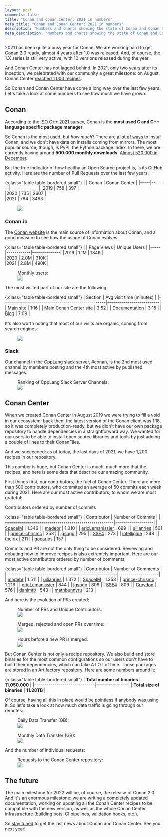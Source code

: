 ```yaml
---
layout: post
comments: false
title: "Conan and Conan Center: 2021 in numbers"
meta_title: "Conan and Conan Center: 2021 in numbers"
description: "Numbers and charts showing the state of Conan and Conan Center in 2021"
meta_description: "Numbers and charts showing the state of Conan and Conan Center in 2021"
---
```



2021 has been quite a busy year for Conan. We are working hard to get Conan 2.0 ready, almost 4
years after 1.0 was released. And, of course, the 1.X series is still very active, with 10
versions released during the year.

And Conan Center has not lagged behind. In 2021, only two years after its inception, we
celebrated with our community a great milestone: on August, Conan Center
[reached 1,000 recipes](https://www.youtube.com/watch?v=PjiJ-3sxKbs).

So Conan and Conan Center have come a long way over the last few years. Let's take a look at some
numbers to see how much we have grown.


## Conan

According to the [ISO C++ 2021 survey](https://isocpp.org/files/papers/CppDevSurvey-2021-04-summary.pdf),
Conan is the **most used C and C++ language specific package manager**.

So Conan is the most used, but *how much*? There are
[a lot of ways](https://conan.io/downloads.html) to install Conan, and we don't have data on
installs coming from mirrors. The most popular source, though, is PyPI, the Python package index.
In there, we are currently having around **500.000 monthly downloads**.
[Almost 520.000 in December](https://pypistats.org/packages/conan).

But the true indicator of how healthy an Open Source project is, is its GitHub activity. Here are
the number of Pull Requests over the last few years:

{:class="table table-bordered small"}
|     | Conan | Conan Center |
|-----|-------|--------------|
|2019 | 758   | 397          |   
|2020 | 735   | 2607         |  
|2021 | 784   | 3493         | 


<figure>
    <img src="{{ site.url }}/assets/post_images/2022-01-04/conan-cc-pr.png">
</figure>


### Conan.io

The [Conan website](https://conan.io/) is the main source of information about Conan, and a good
measure to see how the usage of Conan evolves:

{:class="table table-bordered small"}
|     | Page Views | Unique Users |
|-----|------------|--------------|
|2019 | 1.1M       | 184K         |   
|2020 | 2.0M       | 310K         |  
|2021 | 2.8M       | 490K         | 

<figure>
    <figcaption>Monthly users:</figcaption>
    <img src="{{ site.url }}/assets/post_images/2022-01-04/web-users.png">
</figure>

The most visited part of our site are the following:

{:class="table table-bordered small"}
| Section                                           | Avg visit time (minutes) |
|---------------------------------------------------|--------------------------|
| [Main site](https://conan.io)                     | 1:16                     | 
| [Main Conan Center site](https://conan.io/center) | 3:52                     |
| [Documentation](https://docs.conan.io)            | 3:15                     |
| [Blog](https://blog.conan.io/)                    | 7:09                     |

It's also worth noting that most of our visits are organic, coming from search engines:

<figure>
    <img src="{{ site.url }}/assets/post_images/2022-01-04/web-channels.png">
</figure>


### Slack

Our channel in the [CppLang slack server](https://cpplang.slack.com/), #conan, is the 2nd most
used channel by members posting and the 4th most active by published messages.

<figure>
    <figcaption>Ranking of CppLang Slack Server Channels:</figcaption>
    <img src="{{ site.url }}/assets/post_images/2022-01-04/slack.png">
</figure>


## Conan Center

When we created Conan Center in August 2019 we were trying to fill a void in our ecosystem: back 
then, the latest version of the Conan client was 1.18, so it was completely production-ready, but
we didn't have our own package repository to handle dependencies in a straightforward way. We 
wanted for our users to be able to install open source libraries and tools by just adding a couple
of lines to their ConanFiles.

And we succeeded: as of today, the last days of 2021, we have 1,200 recipes in our repository.

This number is huge, but Conan Center is much, much more that the recipes, and here is some data
that describe our amazing community.

First things first, our contributors, the fuel of Conan Center. There are more than 500
contributors, who commited an average of 50 commits each week during 2021. Here are our most
active contributors, to whom we are most grateful:

Contributors ordered by number of commits

{:class="table table-bordered small"}
| Contributor                                           | Number of Commits |
|-------------------------------------------------------|-------------------|
| [SpaceIM](https://github.com/SpaceIm)                 | 1.346             |
| [madebr](https://github.com/madebr)                   | 1.010             |
| [ericLemanissier](https://github.com/ericLemanissier) | 699               |
| [uilianries](https://github.com/uilianries)           | 501               |
| [prince-chrismc](https://github.com/prince-chrismc)   | 353               |
| [jgsogo](https://github.com/jgsogo)                   | 295               |
| [SSE4](https://github.com/SSE4)                       | 273               |
| [intelligide](https://github.com/intelligide)         | 248               |
| [theirix](https://github.com/theirix)                 | 211               |
| [gocarlos](https://github.com/gocarlos)               | 157               |

Commits and PR are not the only thing to be considered. Reviewing and debating how to improve
recipes is also extremely important. Here are our most active contributors ordered by number 
of comments:

{:class="table table-bordered small"}
| Contributor                                           | Number of Comments |
|-------------------------------------------------------|--------------------|
| [madebr](https://github.com/madebr)                   | 1.511              |
| [uilianries](https://github.com/uilianries)           | 1.372              |
| [SpaceIM](https://github.com/SpaceIm)                 | 1.353              |
| [prince-chrismc](https://github.com/prince-chrismc)   | 1.216              |
| [ericLemanissier](https://github.com/ericLemanissier) | 844                |
| [jgsogo](https://github.com/jgsogo)                   | 809                |
| [SSE4](https://github.com/SSE4)                       | 809                |
| [Croydon](https://github.com/Croydon)                 | 576                |
| [danimtb](https://github.com/danimtb)                 | 543                |
| [mathbunnyru](https://github.com/mathbunnyru)         | 213                |

And here is the evolution of PRs created:

<figure>
    <figcaption>Number of PRs and Unique Contributors:</figcaption>
    <img src="{{ site.url }}/assets/post_images/2022-01-04/pr-timeline.png">
</figure>
<figure>
    <figcaption>Merged, rejected and open PRs over time:</figcaption>
    <img src="{{ site.url }}/assets/post_images/2022-01-04/pr-by-state.png">
</figure>
<figure>
    <figcaption>Hours before a new PR is merged:</figcaption>
    <img src="{{ site.url }}/assets/post_images/2022-01-04/time-until-closed-pr.png">
</figure>


But Conan Center is not only a recipe repository. We also build and store binaries for the most
common configurations so our users don't have to build their dependencies, which can take A LOT
of time. Those packages are stored in an Artifactory repository. Here are some numbers around it:

{:class="table table-bordered small"}
| **Total number of binaries** | **11.050.000** |
|------------------------------|----------------|
| **Total size of binaries**   | **11.28TB**    |

Of course, having all this in place would be pointless if anybody was using it. So let's take a
look at how much data traffic is going through our remotes:

<figure>
    <figcaption>Daily Data Transfer (GB):</figcaption>
    <img src="{{ site.url }}/assets/post_images/2022-01-04/data-transfer-1.png">
</figure>
<figure>
    <figcaption>Monthly Data Transfer (GB):</figcaption>
    <img src="{{ site.url }}/assets/post_images/2022-01-04/data-transfer-2.png">
</figure>

And the number of individual requests:

<figure>
    <figcaption>Requests to the Conan Center repository:</figcaption>
    <img src="{{ site.url }}/assets/post_images/2022-01-04/conan-center-requests.png">
</figure>

## The future

The main milestone for 2022 will be, of course, the release of Conan 2.0. And it's an enormous 
milestone: we are writing a completely updated documentation, working on updating all the Conan
Center recipes to be compatible with the new version, as well as the whole Conan Center
infrastructure (building bots, CI pipelines, validation hooks, etc.).

So [stay tuned](https://twitter.com/conan_io) to get the last news about Conan and Conan Center.
See you next year!
